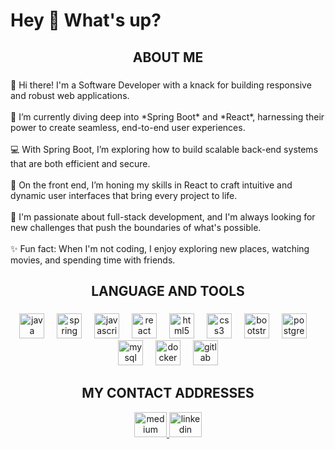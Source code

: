 <h1 align="left">Hey 👋 What's up?</h1>

###

<h2 align="center">ABOUT ME</h2>

###

<p align="left">👋 Hi there! I'm a Software Developer with a knack for building responsive and robust web applications.<br><br>🌱 I’m currently diving deep into *Spring Boot* and *React*, harnessing their power to create seamless, end-to-end user experiences.<br><br>💻 With Spring Boot, I’m exploring how to build scalable back-end systems that are both efficient and secure.<br><br>🎨 On the front end, I’m honing my skills in React to craft intuitive and dynamic user interfaces that bring every project to life.<br><br>🚀 I'm passionate about full-stack development, and I'm always looking for new challenges that push the boundaries of what's possible.<br><br>✨ Fun fact: When I'm not coding, I enjoy exploring new places, watching movies, and spending time with friends.</p>

###

<h2 align="center">LANGUAGE AND TOOLS</h2>

###

<div align="center">
  <img src="https://cdn.jsdelivr.net/gh/devicons/devicon/icons/java/java-original.svg" height="40" alt="java logo"  />
  <img width="12" />
  <img src="https://cdn.jsdelivr.net/gh/devicons/devicon/icons/spring/spring-original.svg" height="40" alt="spring logo"  />
  <img width="12" />
  <img src="https://cdn.jsdelivr.net/gh/devicons/devicon/icons/javascript/javascript-original.svg" height="40" alt="javascript logo"  />
  <img width="12" />
  <img src="https://cdn.jsdelivr.net/gh/devicons/devicon/icons/react/react-original.svg" height="40" alt="react logo"  />
  <img width="12" />
  <img src="https://cdn.jsdelivr.net/gh/devicons/devicon/icons/html5/html5-original.svg" height="40" alt="html5 logo"  />
  <img width="12" />
  <img src="https://cdn.jsdelivr.net/gh/devicons/devicon/icons/css3/css3-original.svg" height="40" alt="css3 logo"  />
  <img width="12" />
  <img src="https://cdn.jsdelivr.net/gh/devicons/devicon/icons/bootstrap/bootstrap-original.svg" height="40" alt="bootstrap logo"  />
  <img width="12" />
  <img src="https://cdn.jsdelivr.net/gh/devicons/devicon/icons/postgresql/postgresql-original.svg" height="40" alt="postgresql logo"  />
  <img width="12" />
  <img src="https://cdn.jsdelivr.net/gh/devicons/devicon/icons/mysql/mysql-original.svg" height="40" alt="mysql logo"  />
  <img width="12" />
  <img src="https://cdn.jsdelivr.net/gh/devicons/devicon/icons/docker/docker-original.svg" height="40" alt="docker logo"  />
  <img width="12" />
  <img src="https://cdn.jsdelivr.net/gh/devicons/devicon/icons/gitlab/gitlab-original.svg" height="40" alt="gitlab logo"  />
</div>



<h2 align="center">MY CONTACT  ADDRESSES</h2>




<div align="center">
  <a href="https://medium.com/@baranbyk1521">
    <img src="https://raw.githubusercontent.com/maurodesouza/profile-readme-generator/master/src/assets/icons/social/medium/default.svg" width="52" height="40" alt="medium logo" />
  </a>
  <a href="https://www.linkedin.com/in/baran-b%C3%BCy%C3%BCk-197394174/">
    <img src="https://raw.githubusercontent.com/maurodesouza/profile-readme-generator/master/src/assets/icons/social/linkedin/default.svg" width="52" height="40" alt="linkedin logo" />
  </a>
</div>

